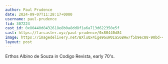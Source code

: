 ```yaml
---
author: Paul Prudence
date: 2024-09-07T11:28:17+0000
username: paul-prudence
fid: 307224
cast_id: 0x80440d8432618e8b0a8dd8f1a6a713d622350e5f
cast: https://farcaster.xyz/paul-prudence/0x80440d84
image: https://imagedelivery.net/BXluQx4ige9GuW0Ia56BHw/f5b9ec88-90bd-4226-597a-d0ce13c60b00/original
layout: post
---
```


Erthos Albino de Souza
in Codigo Revista, early 70's.

<img src='https://imagedelivery.net/BXluQx4ige9GuW0Ia56BHw/f5b9ec88-90bd-4226-597a-d0ce13c60b00/original' alt='' referrerpolicy='no-referrer'/>
